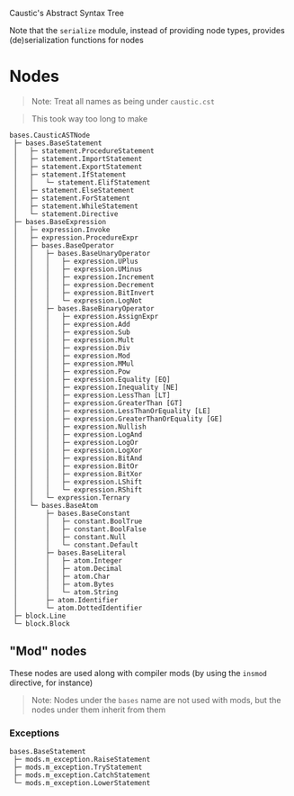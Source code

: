 Caustic's Abstract Syntax Tree

Note that the `serialize` module, instead of providing node types,
provides (de)serialization functions for nodes

# Nodes

> Note: Treat all names as being under `caustic.cst`

> This took way too long to make

```
bases.CausticASTNode
 ├─ bases.BaseStatement
 │   ├─ statement.ProcedureStatement
 │   ├─ statement.ImportStatement
 │   ├─ statement.ExportStatement
 │   ├─ statement.IfStatement
 │   │   └─ statement.ElifStatement
 │   ├─ statement.ElseStatement
 │   ├─ statement.ForStatement
 │   ├─ statement.WhileStatement
 │   └─ statement.Directive
 ├─ bases.BaseExpression
 │   ├─ expression.Invoke
 │   ├─ expression.ProcedureExpr
 │   ├─ bases.BaseOperator
 │   │   ├─ bases.BaseUnaryOperator
 │   │   │   ├─ expression.UPlus
 │   │   │   ├─ expression.UMinus
 │   │   │   ├─ expression.Increment
 │   │   │   ├─ expression.Decrement
 │   │   │   ├─ expression.BitInvert
 │   │   │   └─ expression.LogNot
 │   │   ├─ bases.BaseBinaryOperator
 │   │   │   ├─ expression.AssignExpr
 │   │   │   ├─ expression.Add
 │   │   │   ├─ expression.Sub
 │   │   │   ├─ expression.Mult
 │   │   │   ├─ expression.Div
 │   │   │   ├─ expression.Mod
 │   │   │   ├─ expression.MMul
 │   │   │   ├─ expression.Pow
 │   │   │   ├─ expression.Equality [EQ]
 │   │   │   ├─ expression.Inequality [NE]
 │   │   │   ├─ expression.LessThan [LT]
 │   │   │   ├─ expression.GreaterThan [GT]
 │   │   │   ├─ expression.LessThanOrEquality [LE]
 │   │   │   ├─ expression.GreaterThanOrEquality [GE]
 │   │   │   ├─ expression.Nullish
 │   │   │   ├─ expression.LogAnd
 │   │   │   ├─ expression.LogOr
 │   │   │   ├─ expression.LogXor
 │   │   │   ├─ expression.BitAnd
 │   │   │   ├─ expression.BitOr
 │   │   │   ├─ expression.BitXor
 │   │   │   ├─ expression.LShift
 │   │   │   └─ expression.RShift
 │   │   └─ expression.Ternary
 │   └─ bases.BaseAtom
 │       ├─ bases.BaseConstant
 │       │   ├─ constant.BoolTrue
 │       │   ├─ constant.BoolFalse
 │       │   ├─ constant.Null
 │       │   └─ constant.Default
 │       ├─ bases.BaseLiteral
 │       │   ├─ atom.Integer
 │       │   ├─ atom.Decimal
 │       │   ├─ atom.Char
 │       │   ├─ atom.Bytes
 │       │   └─ atom.String
 │       ├─ atom.Identifier
 │       └─ atom.DottedIdentifier
 ├─ block.Line
 └─ block.Block
```

## "Mod" nodes

These nodes are used along with compiler mods (by using the `insmod` directive, for instance)

> Note: Nodes under the `bases` name are not used with mods, but the nodes under them
inherit from them

### Exceptions
```
bases.BaseStatement
 ├─ mods.m_exception.RaiseStatement
 ├─ mods.m_exception.TryStatement
 ├─ mods.m_exception.CatchStatement
 └─ mods.m_exception.LowerStatement
```
